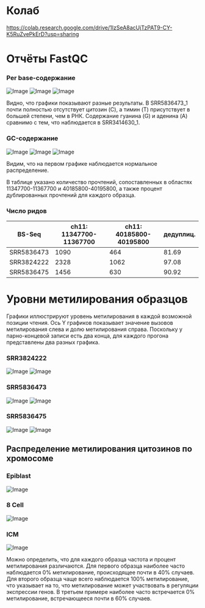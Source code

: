 # Колаб
https://colab.research.google.com/drive/1IzSeA8acUjTzPAT9-CY-K5RuZvePkErD?usp=sharing

# Отчёты FastQC
### Per base-содержание
![Image](data/Pbsc%2073_1.png)
![Image](data/Pbsc%2073_2.png)
![Image](data/PbGCc%20old.png)

Видно, что графики показывают разные результаты. В SRR5836473_1 почти полностью отсутствует цитозин (C), а тимин (T) присутствует в большей степени, чем в РНК. Содержание гуанина (G) и аденина (A) сравнимо с тем, что наблюдается в SRR3414630_1.

### GC-содержание
![Image](data/PsGCc%2073_1.png)
![Image](data/PsGCc%2073_2.png)
![Image](data/PbGCc%20old.png)

Видим, что на первом графике наблюдается нормальное распределение.

В таблице указано количество прочтений, сопоставленных в областях 11347700-11367700 и 40185800-40195800, а также процент дублированных прочтений для каждого образца.

### Число ридов
BS-Seq | ch11: 11347700-11367700 | ch11: 40185800-40195800 | дедуплиц. 
--- | --- | --- | ---
SRR5836473 | 1090 | 464 | 81.69
SRR3824222 | 2328 | 1062 | 97.08
SRR5836475 | 1456 | 630 | 90.92

# Уровни метилирования образцов
Графики иллюстрируют уровень метилирования в каждой возможной позиции чтения. Ось Y графиков показывает значение вызовов метилирования слева и долю метилирования справа. Поскольку у парно-концевой записи есть два конца, для каждого прогона представлены два разных графика.

### SRR3824222
![Image](data/Bismark_M-bias%20Read_1_22.png)
![Image](data/Bismark_M-bias%20Read_2_22.png) 

### SRR5836473
![Image](data/Bismark_M-bias%20Read_1_73.png)
![Image](data/Bismark_M-bias%20Read_2_73.png) 

### SRR5836475
![Image](data/Bismark_M-bias%20Read_1_75.png)
![Image](data/Bismark_M-bias%20Read_2_75.png) 

## Распределение метилирования цитозинов по хромосоме
### Epiblast
![Image](data/Epiblast.png)
### 8 Cell
![Image](data/8cell.png)
### ICM
![Image](data/ICM.png)

Можно определить, что для каждого образца частота и процент метилирования различаются. Для первого образца наиболее часто наблюдается 0% метилирование, происходящее почти в 40% случаев. Для второго образца чаще всего наблюдается 100% метилирование, что указывает на то, что метилирование может участвовать в регуляции экспрессии генов. В третьем примере наиболее часто встречается 0% метилирование, встречающееся почти в 60% случаев.
